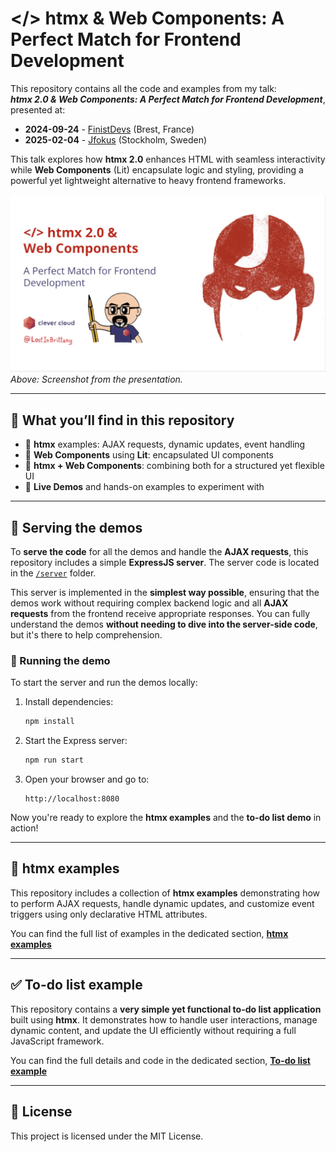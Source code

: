 # </> htmx & Web Components: A Perfect Match for Frontend Development

This repository contains all the code and examples from my talk:  
**_htmx 2.0 & Web Components: A Perfect Match for Frontend Development_**, presented at:

- **2024-09-24** - [FinistDevs](https://noti.st/lostinbrittany/YtYnR4/htmx-2-0-web-components-a-perfect-match-for-frontend-development) (Brest, France)
- **2025-02-04** - [Jfokus](https://www.jfokus.se/talks/2244) (Stockholm, Sweden)

This talk explores how **htmx 2.0** enhances HTML with seamless interactivity while **Web Components** (Lit) encapsulate logic and styling, providing a powerful yet lightweight alternative to heavy frontend frameworks.

![Introduction to </> htmx](./img/screenshot-1024px.jpg)  
_Above: Screenshot from the presentation._

---

## 📌 What you’ll find in this repository
- 🔹 **htmx** examples: AJAX requests, dynamic updates, event handling  
- 🔹 **Web Components** using **Lit**: encapsulated UI components  
- 🔹 **htmx + Web Components**: combining both for a structured yet flexible UI  
- 🔹 **Live Demos** and hands-on examples to experiment with  

---


## 🚀 Serving the demos

To **serve the code** for all the demos and handle the **AJAX requests**, this repository includes a simple **ExpressJS server**. The server code is located in the [`/server`](./server) folder.

This server is implemented in the **simplest way possible**, ensuring that the demos work without requiring complex backend logic and all **AJAX requests** from the frontend receive appropriate responses. You can fully understand the demos **without needing to dive into the server-side code**, but it's there to help comprehension.

### 🔧 Running the demo

To start the server and run the demos locally:

1. Install dependencies:
   ```sh
   npm install
   ```
2. Start the Express server:
   ```sh
   npm run start
   ```
3. Open your browser and go to:
   ```
   http://localhost:8080
   ```

Now you're ready to explore the **htmx examples** and the **to-do list demo** in action!

---

## 🚀 htmx examples

This repository includes a collection of **htmx examples** demonstrating how to perform AJAX requests, handle dynamic updates, and customize event triggers using only declarative HTML attributes.

You can find the full list of examples in the dedicated section, **[htmx examples](./htmx-examples/README.md)**

---

## ✅ To-do list example

This repository contains a **very simple yet functional to-do list application** built using **htmx**. It demonstrates how to handle user interactions, manage dynamic content, and update the UI efficiently without requiring a full JavaScript framework.

You can find the full details and code in the dedicated section, **[To-do list example](./todo-example/README.md)**

---

## 📜 License

This project is licensed under the MIT License.




